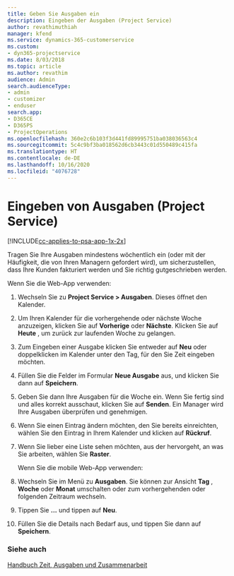 ```yaml
---
title: Geben Sie Ausgaben ein
description: Eingeben der Ausgaben (Project Service)
author: revathimuthiah
manager: kfend
ms.service: dynamics-365-customerservice
ms.custom:
- dyn365-projectservice
ms.date: 8/03/2018
ms.topic: article
ms.author: revathim
audience: Admin
search.audienceType:
- admin
- customizer
- enduser
search.app:
- D365CE
- D365PS
- ProjectOperations
ms.openlocfilehash: 360e2c6b103f3d441fd89995751ba038036563c4
ms.sourcegitcommit: 5c4c9bf3ba018562d6cb3443c01d550489c415fa
ms.translationtype: HT
ms.contentlocale: de-DE
ms.lasthandoff: 10/16/2020
ms.locfileid: "4076728"
---
```

# <a name="enter-expenses-project-service"></a>Eingeben von Ausgaben (Project Service)

[!INCLUDE[cc-applies-to-psa-app-1x-2x](../includes/cc-applies-to-psa-app-1x-2x.md)]

Tragen Sie Ihre Ausgaben mindestens wöchentlich ein (oder mit der Häufigkeit, die von Ihren Managern gefordert wird), um sicherzustellen, dass Ihre Kunden fakturiert werden und Sie richtig gutgeschrieben werden.  
  
 Wenn Sie die Web-App verwenden:  
  
1. Wechseln Sie zu **Project Service > Ausgaben**. Dieses öffnet den Kalender.  
  
2. Um Ihren Kalender für die vorhergehende oder nächste Woche anzuzeigen, klicken Sie auf **Vorherige** oder **Nächste**. Klicken Sie auf **Heute** , um zurück zur laufenden Woche zu gelangen.  
  
3. Zum Eingeben einer Ausgabe klicken Sie entweder auf **Neu** oder doppelklicken im Kalender unter den Tag, für den Sie Zeit eingeben möchten.  
  
4. Füllen Sie die Felder im Formular **Neue Ausgabe** aus, und klicken Sie dann auf **Speichern**.  
  
5. Geben Sie dann Ihre Ausgaben für die Woche ein. Wenn Sie fertig sind und alles korrekt ausschaut, klicken Sie auf **Senden**. Ein Manager wird Ihre Ausgaben überprüfen und genehmigen.  
  
6. Wenn Sie einen Eintrag ändern möchten, den Sie bereits einreichten, wählen Sie den Eintrag in Ihrem Kalender und klicken auf **Rückruf**.  
  
7. Wenn Sie lieber eine Liste sehen möchten, aus der hervorgeht, an was Sie arbeiten, wählen Sie **Raster**.  
  
   Wenn Sie die mobile Web-App verwenden:  
  
8. Wechseln Sie im Menü zu **Ausgaben**.     Sie können zur Ansicht **Tag** , **Woche** oder **Monat** umschalten oder zum vorhergehenden oder folgenden Zeitraum wechseln.  
  
9. Tippen Sie **...** und tippen auf **Neu**.  
  
10. Füllen Sie die Details nach Bedarf aus, und tippen Sie dann auf **Speichern**.  
  
### <a name="see-also"></a>Siehe auch  
 [Handbuch Zeit, Ausgaben und Zusammenarbeit](../psa/time-expense-collaboration-guide.md)
